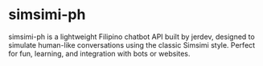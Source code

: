# simsimi-ph
simsimi-ph is a lightweight Filipino chatbot API built by jerdev, designed to simulate human-like conversations using the classic Simsimi style. Perfect for fun, learning, and integration with bots or websites.

